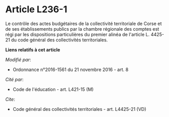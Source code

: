 # Article L236-1

Le contrôle des actes budgétaires de la collectivité territoriale de Corse et de ses établissements publics par la chambre
régionale des comptes est régi par les dispositions particulières du premier alinéa de l'article L. 4425-21 du code général
des collectivités territoriales.

**Liens relatifs à cet article**

_Modifié par_:

  - Ordonnance n°2016-1561 du 21 novembre 2016 - art. 8

_Cité par_:

  - Code de l'éducation - art. L421-15 (M)

_Cite_:

  - Code général des collectivités territoriales - art. L4425-21 (VD)
